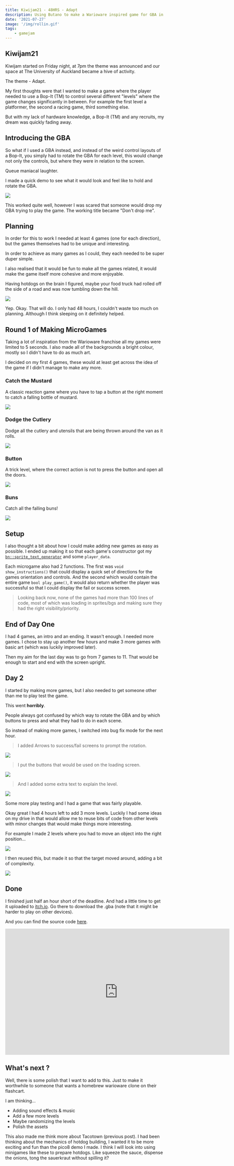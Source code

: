 ```yaml
---
title: Kiwijam21 - 48HRS - Adapt
description: Using Butano to make a Warioware inspired game for GBA in under 48 hours
date: '2021-07-27'
image: '/img/rollin.gif'
tags:
    - gamejam
---
```


> 

## Kiwijam21

Kiwijam started on Friday night, at 7pm the theme was announced and our space at The University of Auckland became a hive of activity.

The theme - Adapt.

My first thoughts were that I wanted to make a game where the player needed to use a Bop-It (TM) to control several different "levels" where the game changes significantly in between. For example the first level a platformer, the second a racing game, third something else.

But with my lack of hardware knowledge, a Bop-It (TM) and any recruits, my dream was quickly fading away.

## Introducing the GBA

So what if I used a GBA instead, and instead of the weird control layouts of a Bop-It, you simply had to rotate the GBA for each level, this would change not only the controls, but where they were in relation to the screen.

Queue maniacal laughter.

I made a quick demo to see what it would look and feel like to hold and rotate the GBA.

<img src="/img/loop.gif" class="pixelated"/>

This worked quite well, however I was scared that someone would drop my GBA trying to play the game. The working title became "Don't drop me".

## Planning

In order for this to work I needed at least 4 games (one for each direction), but the games themselves had to be unique and interesting.

In order to achieve as many games as I could, they each needed to be super duper simple.

I also realised that it would be fun to make all the games related, it would make the game itself more cohesive and more enjoyable.

Having hotdogs on the brain I figured, maybe your food truck had rolled off the side of a road and was now tumbling down the hill.

<img src="/img/rollin.gif" class="pixelated"/>

Yep. Okay. That will do. I only had 48 hours, I couldn't waste too much on planning. Although I think sleeping on it definitely helped.

## Round 1 of Making MicroGames

Taking a lot of inspiration from the Warioware franchise all my games were limited to 5 seconds. I also made all of the backgrounds a bright colour, mostly so I didn't have to do as much art.

I decided on my first 4 games, these would at least get across the idea of the game if I didn't manage to make any more.

### Catch the Mustard

A classic reaction game where you have to tap a button at the right moment to catch a falling bottle of mustard.

<img src="/img/mustard.gif" class="pixelated"/>

### Dodge the Cutlery

Dodge all the cutlery and utensils that are being thrown around the van as it rolls.

<img src="/img/cutlery.gif" class="pixelated"/>

### Button

A trick level, where the correct action is not to press the button and open all the doors.

<img src="/img/button.gif" class="pixelated"/>

### Buns

Catch all the falling buns!

<img src="/img/buns.gif" class="pixelated"/>

## Setup

I also thought a bit about how I could make adding new games as easy as possible. I ended up making it so that each game's constructor got my [`bn::sprite_text_generator`](https://gvaliente.github.io/butano/classbn_1_1sprite__text__generator.html) and some `player_data`.

Each microgame also had 2 functions. The first was `void show_instructions()` that could display a quick set of directions for the games orientation and controls. And the second which would contain the entire game `bool play_game()`, it would also return whether the player was successful so that I could display the fail or success screen.

> Looking back now, none of the games had more than 100 lines of code, most of which was loading in sprites/bgs and making sure they had the right visibility/priority.

## End of Day One

I had 4 games, an intro and an ending. It wasn't enough. I needed more games. I chose to stay up another few hours and make 3 more games with basic art (which was luckily improved later).

Then my aim for the last day was to go from 7 games to 11. That would be enough to start and end with the screen upright.

## Day 2

I started by making more games, but I also needed to get someone other than me to play test the game. 

This went **horribly**. 

People always got confused by which way to rotate the GBA and by which buttons to press and what they had to do in each scene.

So instead of making more games, I switched into bug fix mode for the next hour.

> I added Arrows to success/fail screens to prompt the rotation.

<img src="/img/arrow.png" class="pixelated"/>

> I put the buttons that would be used on the loading screen.

<img src="/img/buttons.png" class="pixelated"/>

> And I added some extra text to explain the level.

<img src="/img/instructions.png" class="pixelated"/>

Some more play testing and I had a game that was fairly playable.

Okay great I had 4 hours left to add 3 more levels. Luckily I had some ideas on my drive in that would allow me to reuse bits of code from other levels with minor changes that would make things more interesting.

For example I made 2 levels where you had to move an object into the right position...

<img src="/img/plug.gif" class="pixelated"/>

I then reused this, but made it so that the target moved around, adding a bit of complexity.

<img src="/img/dog.gif" class="pixelated"/>

## Done

I finished just half an hour short of the deadline. And had a little time to get it uploaded to [itch.io](https://foopod.itch.io/they-see-me-rollin). Go there to download the .gba (note that it might be harder to play on other devices).

And you can find the source code [here](https://github.com/foopod/they-see-me-rollin).

<iframe width="711" height="400" src="https://www.youtube.com/embed/gpdxmme4_m4" title="YouTube video player" frameborder="0" allow="accelerometer; autoplay; clipboard-write; encrypted-media; gyroscope; picture-in-picture" allowfullscreen></iframe>

## What's next ?

Well, there is some polish that I want to add to this. Just to make it worthwhile to someone that wants a homebrew warioware clone on their flashcart.

I am thinking...

+ Adding sound effects & music
+ Add a few more levels
+ Maybe randomizing the levels
+ Polish the assets

This also made me think more about Tacotown (previous post). I had been thinking about the mechanics of hotdog building, I wanted it to be more exciting and fun than the pico8 demo I made. I think I will look into using minigames like these to prepare hotdogs. Like squeeze the sauce, dispense the onions, tong the sauerkraut without spilling it?